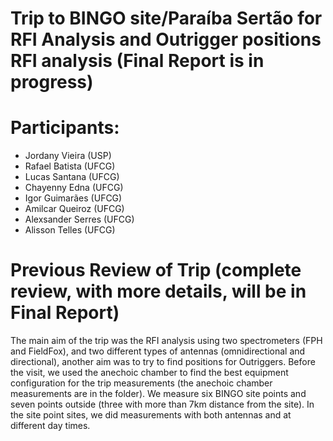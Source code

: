 # Trip to BINGO site/Paraíba Sertão for RFI Analysis and Outrigger positions RFI analysis (Final Report is in progress)

# Participants:
- Jordany Vieira (USP)
- Rafael Batista (UFCG)
- Lucas Santana (UFCG)
- Chayenny Edna (UFCG)
- Igor Guimarães (UFCG)
- Amilcar Queiroz (UFCG)
- Alexsander Serres (UFCG)
- Alisson Telles (UFCG)

# Previous Review of Trip (complete review, with more details, will be in Final Report)
The main aim of the trip was the RFI analysis using two spectrometers (FPH and FieldFox), and two different types of antennas (omnidirectional and directional), another aim was to try to find positions for Outriggers. Before the visit, we used the anechoic chamber to find the best equipment configuration for the trip measurements (the anechoic chamber measurements are in the folder). We measure six BINGO site points and seven points outside (three with more than 7km distance from the site). In the site point sites, we did measurements with both antennas and at different day times.
